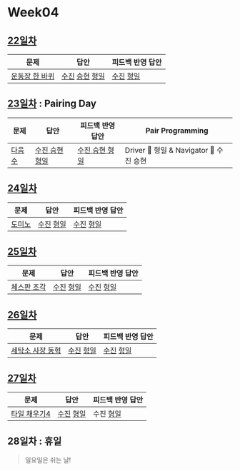 # Week04

## [22일차](Day22)

| 문제                                                    | 답안                                                                                   | 피드백 반영 답안                                                |
| ------------------------------------------------------- | -------------------------------------------------------------------------------------- | --------------------------------------------------------------- |
| [운동장 한 바퀴](https://www.acmicpc.net/problem/16486) | [수진](Day22/bj16486_ksj.js) [승현](Day22/bj16486_lsh.js) [형일](Day22/bj16486_jhi.js) | [수진](Day22/bj16486_ksj_fb.js) [형일](Day22/bj16486_jhi_fb.js) |

## [23일차](Day23) : Pairing Day

| 문제                                           | 답안                                          | 피드백 반영 답안                                 | Pair Programming                        |
| ---------------------------------------------- | --------------------------------------------- | ------------------------------------------------ | --------------------------------------- |
| [다음수](https://www.acmicpc.net/problem/4880) | [수진 승현 형일](Day23/bj4880_jhi_ksj_lsh.js) | [수진 승현 형일](Day23/bj4880_jhi_ksj_lsh_fb.js) | Driver 🚗 형일 & Navigator 🧭 수진 승현 |

## [24일차](Day24)

| 문제                                           | 답안                                                    | 피드백 반영 답안                                              |
| ---------------------------------------------- | ------------------------------------------------------- | ------------------------------------------------------------- |
| [도미노](https://www.acmicpc.net/problem/2921) | [수진](Day24/bj2921_ksj.js) [형일](Day24/bj2921_jhi.js) | [수진](Day24/bj2921_ksj_fb.js) [형일](Day24/bj2921_jhi_fb.js) |

## [25일차](Day25)

| 문제                                                | 답안                                                    | 피드백 반영 답안                                              |
| --------------------------------------------------- | ------------------------------------------------------- | ------------------------------------------------------------- |
| [체스판 조각](https://www.acmicpc.net/problem/3004) | [수진](Day25/bj3004_ksj.js) [형일](Day25/bj3004_jhi.js) | [수진](Day25/bj3004_ksj_fb.js) [형일](Day25/bj3004_jhi_fb.js) |

## [26일차](Day26)

| 문제                                                     | 답안                                                    | 피드백 반영 답안                                              |
| -------------------------------------------------------- | ------------------------------------------------------- | ------------------------------------------------------------- |
| [세탁소 사장 동혁](https://www.acmicpc.net/problem/2720) | [수진](Day26/bj2720_ksj.js) [형일](Day26/bj2720_jhi.js) | [수진](Day26/bj2720_ksj_fb.js) [형일](Day26/bj2720_jhi_fb.js) |

## [27일차](Day27)

| 문제                                                  | 답안                                                      | 피드백 반영 답안                     |
| ----------------------------------------------------- | --------------------------------------------------------- | ------------------------------------ |
| [타일 채우기4](https://www.acmicpc.net/problem/15700) | [수진](Day27/bj15700_ksj.js) [형일](Day27/bj15700_jhi.js) | 수진 [형일](Day27/bj15700_jhi_fb.js) |

## 28일차 : 휴일

> 일요일은 쉬는 날!
